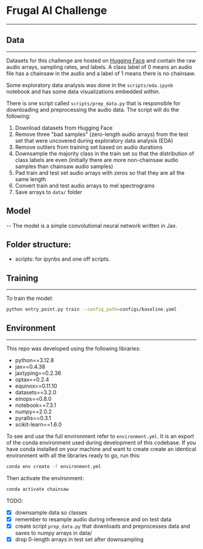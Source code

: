 # Frugal AI Challenge
---


## Data
---
Datasets for this challenge are hosted on [Hugging Face](https://huggingface.co/datasets/rfcx/frugalai) and contain the raw audio arrays, sampling rates, and labels. A class label of 0 means an audio file has a chainsaw in the audio and a label of 1 means there is no chainsaw.

Some exploratory data analysis was done in the `scripts/eda.ipynb` notebook and has some data visualizations embedded within.

There is one script called `scripts/prep_data.py` that is responsible for downloading and preprocessing the audio data. The script will do the following:
1. Download datasets from Hugging Face
2. Remove three "bad samples" (zero-length audio arrays) from the test set that were uncovered during exploratory data analysis (EDA)
3. Remove outliers from training set based on audio durations
4. Downsample the majority class in the train set so that the distribution of class labels are even (initially there are more non-chainsaw audio samples than chainsaw audio samples)
5. Pad train and test set audio arrays with zeros so that they are all the same length
6. Convert train and test audio arrays to mel spectrograms
7. Save arrays to `data/` folder

## Model
--
The model is a simple convolutional neural network written in Jax.

## Folder structure:
* scripts: for ipynbs and one off scripts. 

## Training
---
To train the model:
```bash
python entry_point.py train --config_path=configs/baseline.yaml
```

## Environment
---
This repo was developed using the following libraries:
* python==3.12.8
* jax==0.4.38
* jaxtyping==0.2.36
* optax==0.2.4
* equinox==0.11.10
* datasets==3.2.0
* einops==0.8.0
* notebook==7.3.1
* numpy==2.0.2
* pyrallis==0.3.1
* scikit-learn==1.6.0

To see and use the full environment refer to `environment.yml`. It is an export of the conda environment used during development of this codebase. If you have conda installed on your machine and want to create create an identical environment with all the libraries ready to go, run this:
```bash
conda env create -f environment.yml
```

Then activate the environment:
```bash
conda activate chainsaw
```

TODO:
- [X] downsample data so classes
- [X] remember to resample audio during inference and on test data
- [X] create script `prep_data.py` that downloads and preprocesses data and saves to numpy arrays in data/
- [X] drop 0-length arrays in test set after downsampling
